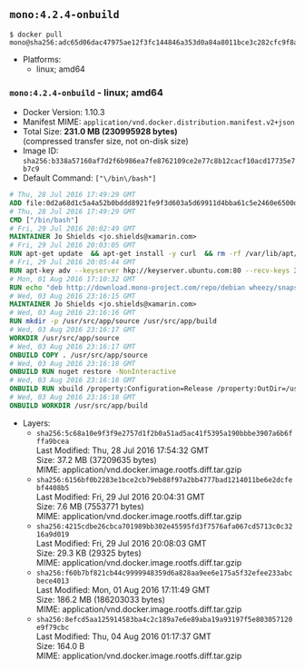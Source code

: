 ## `mono:4.2.4-onbuild`

```console
$ docker pull mono@sha256:adc65d06dac47975ae12f3fc144846a353d0a84a8011bce3c282cfc9f8a47dd6
```

-	Platforms:
	-	linux; amd64

### `mono:4.2.4-onbuild` - linux; amd64

-	Docker Version: 1.10.3
-	Manifest MIME: `application/vnd.docker.distribution.manifest.v2+json`
-	Total Size: **231.0 MB (230995928 bytes)**  
	(compressed transfer size, not on-disk size)
-	Image ID: `sha256:b338a57160af7d2f6b986ea7fe8762109ce2e77c8b12cacf10acd17735e7b7c9`
-	Default Command: `["\/bin\/bash"]`

```dockerfile
# Thu, 28 Jul 2016 17:49:29 GMT
ADD file:0d2a68d1c5a4a52b0bddd8921fe9f3d603a5d69911d4bba61c5e2460e6500d76 in /
# Thu, 28 Jul 2016 17:49:29 GMT
CMD ["/bin/bash"]
# Fri, 29 Jul 2016 20:02:49 GMT
MAINTAINER Jo Shields <jo.shields@xamarin.com>
# Fri, 29 Jul 2016 20:03:05 GMT
RUN apt-get update 	&& apt-get install -y curl 	&& rm -rf /var/lib/apt/lists/*
# Fri, 29 Jul 2016 20:05:44 GMT
RUN apt-key adv --keyserver hkp://keyserver.ubuntu.com:80 --recv-keys 3FA7E0328081BFF6A14DA29AA6A19B38D3D831EF
# Mon, 01 Aug 2016 17:10:32 GMT
RUN echo "deb http://download.mono-project.com/repo/debian wheezy/snapshots/4.2.4.4 main" > /etc/apt/sources.list.d/mono-xamarin.list 	&& apt-get update 	&& apt-get install -y mono-devel ca-certificates-mono fsharp mono-vbnc nuget 	&& rm -rf /var/lib/apt/lists/*
# Wed, 03 Aug 2016 23:16:15 GMT
MAINTAINER Jo Shields <jo.shields@xamarin.com>
# Wed, 03 Aug 2016 23:16:16 GMT
RUN mkdir -p /usr/src/app/source /usr/src/app/build
# Wed, 03 Aug 2016 23:16:17 GMT
WORKDIR /usr/src/app/source
# Wed, 03 Aug 2016 23:16:17 GMT
ONBUILD COPY . /usr/src/app/source
# Wed, 03 Aug 2016 23:16:18 GMT
ONBUILD RUN nuget restore -NonInteractive
# Wed, 03 Aug 2016 23:16:18 GMT
ONBUILD RUN xbuild /property:Configuration=Release /property:OutDir=/usr/src/app/build/
# Wed, 03 Aug 2016 23:16:18 GMT
ONBUILD WORKDIR /usr/src/app/build
```

-	Layers:
	-	`sha256:5c68a10e9f3f9e2757d1f2b0a51ad5ac41f5395a190bbbe3907a6b6fffa9bcea`  
		Last Modified: Thu, 28 Jul 2016 17:54:32 GMT  
		Size: 37.2 MB (37209635 bytes)  
		MIME: application/vnd.docker.image.rootfs.diff.tar.gzip
	-	`sha256:6156bf0b2283e1bce2cb79eb88f97a2bb4777bad1214011be6e2dcfebf4408b5`  
		Last Modified: Fri, 29 Jul 2016 20:04:31 GMT  
		Size: 7.6 MB (7553771 bytes)  
		MIME: application/vnd.docker.image.rootfs.diff.tar.gzip
	-	`sha256:4215cdbe26cbca701989bb302e45595fd3f7576afa067cd5713c0c3216a9d019`  
		Last Modified: Fri, 29 Jul 2016 20:08:03 GMT  
		Size: 29.3 KB (29325 bytes)  
		MIME: application/vnd.docker.image.rootfs.diff.tar.gzip
	-	`sha256:f60b7bf821cb44c9999948359d6a828aa9ee6e175a5f32efee233abcbece4013`  
		Last Modified: Mon, 01 Aug 2016 17:11:49 GMT  
		Size: 186.2 MB (186203033 bytes)  
		MIME: application/vnd.docker.image.rootfs.diff.tar.gzip
	-	`sha256:8efcd5aa125914583ba4c2c189a7e6e89aba19a93197f5e803057120e9f79cbc`  
		Last Modified: Thu, 04 Aug 2016 01:17:37 GMT  
		Size: 164.0 B  
		MIME: application/vnd.docker.image.rootfs.diff.tar.gzip
